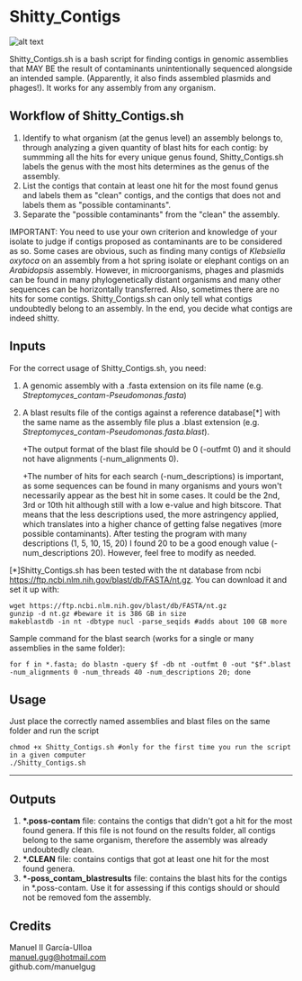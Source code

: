 # Shitty_Contigs

![alt text](https://github.com/manuelgug/Shitty_Contigs/blob/main/Shitty_Contigs_logo.png)

Shitty_Contigs.sh is a bash script for finding contigs in genomic assemblies that MAY BE the result of contaminants unintentionally sequenced alongside an intended sample. (Apparently, it also finds assembled plasmids and phages!). It works for any assembly from any organism.


## Workflow of Shitty_Contigs.sh

1) Identify to what organism (at the genus level) an assembly belongs to, through analyzing a given quantity of blast hits for each contig: by summming all the hits for every unique genus found, Shitty_Contigs.sh labels the genus with the most hits determines as the genus of the assembly.
2) List the contigs that contain at least one hit for the most found genus and labels them as "clean" contigs, and the contigs that does not and labels them as "possible contaminants".
3) Separate the "possible contaminants" from the "clean" the assembly.

IMPORTANT: You need to use your own criterion and knowledge of your isolate to judge if contigs proposed as contaminants are to be considered as so. Some cases are obvious, such as finding many contigs of *Klebsiella oxytoca* on an assembly from a hot spring isolate or elephant contigs on an *Arabidopsis* assembly. However, in microorganisms, phages and plasmids can be found in many phylogenetically distant organisms and many other sequences can be horizontally transferred. Also, sometimes there are no hits for some contigs. Shitty_Contigs.sh can only tell what contigs undoubtedly belong to an assembly. In the end, you decide what contigs are indeed shitty.

## Inputs

For the correct usage of Shitty_Contigs.sh, you need:
1) A genomic assembly with a .fasta extension on its file name (e.g. *Streptomyces_contam-Pseudomonas.fasta*)
2) A blast results file of the contigs against a reference database[*] with the same name as the assembly file plus a .blast extension (e.g. *Streptomyces_contam-Pseudomonas.fasta.blast*).

   +The output format of the blast file should be 0 (-outfmt 0) and it should not have alignments (-num_alignments 0). 
   
   +The number of hits for each search (-num_descriptions) is important, as some sequences can be found in many organisms and yours won't necessarily appear as the best hit in some cases. It could be the 2nd, 3rd or 10th hit although still with a low e-value and high bitscore. That means that the less descriptions used, the more astringency applied, which translates into a higher chance of getting false negatives (more possible contaminants). After testing the program with many descriptions (1, 5, 10, 15, 20) I found 20 to be a good enough value (-num_descriptions 20). However, feel free to modify as needed.

\[*]Shitty_Contigs.sh has been tested with the nt database from ncbi https://ftp.ncbi.nlm.nih.gov/blast/db/FASTA/nt.gz. You can download it and set it up with:

    wget https://ftp.ncbi.nlm.nih.gov/blast/db/FASTA/nt.gz 
    gunzip -d nt.gz #beware it is 386 GB in size  
    makeblastdb -in nt -dbtype nucl -parse_seqids #adds about 100 GB more

Sample command for the blast search (works for a single or many assemblies in the same folder):

    for f in *.fasta; do blastn -query $f -db nt -outfmt 0 -out "$f".blast -num_alignments 0 -num_threads 40 -num_descriptions 20; done

## Usage
Just place the correctly named assemblies and blast files on the same folder and run the script 

    chmod +x Shitty_Contigs.sh #only for the first time you run the script in a given computer
    ./Shitty_Contigs.sh
****
## Outputs

1) __*.poss-contam__ file: contains the contigs that didn't got a hit for the most found genera. If this file is not found on the results folder, all contigs belong to the same organism, therefore the assembly was already undoubtedly clean.
2) __*.CLEAN__ file: contains contigs that got at least one hit for the most found genera.
3) __*-poss_contam_blastresults__ file: contains the blast hits for the contigs in *.poss-contam. Use it for assessing if this contigs should or should not be removed fom the assembly.

## Credits

Manuel II García-Ulloa  
manuel.gug@hotmail.com  
github.com/manuelgug  
